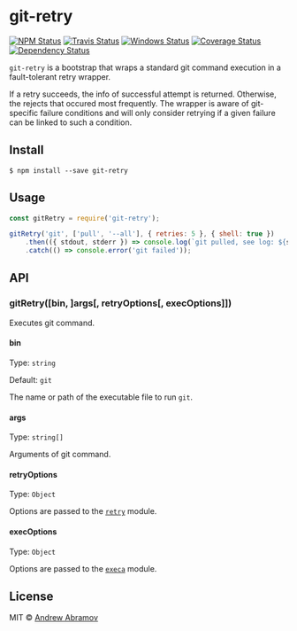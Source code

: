 git-retry
=========

[![NPM Status][npm-img]][npm]
[![Travis Status][test-img]][travis]
[![Windows Status][appveyor-img]][appveyor]
[![Coverage Status][coverage-img]][coveralls]
[![Dependency Status][david-img]][david]

[npm]:          https://www.npmjs.org/package/git-retry
[npm-img]:      https://img.shields.io/npm/v/git-retry.svg

[travis]:       https://travis-ci.org/blond/git-retry
[test-img]:     https://img.shields.io/travis/blond/git-retry/master.svg?label=tests

[appveyor]:     https://ci.appveyor.com/project/blond/git-retry
[appveyor-img]: https://img.shields.io/appveyor/ci/blond/git-retry/master.svg?label=windows

[coveralls]:    https://coveralls.io/r/blond/git-retry
[coverage-img]: https://img.shields.io/coveralls/blond/git-retry/master.svg

[david]:        https://david-dm.org/blond/git-retry
[david-img]:    https://img.shields.io/david/blond/git-retry/master.svg


`git-retry` is a bootstrap that wraps a standard git command execution in a fault-tolerant retry wrapper. 

If a retry succeeds, the info of successful attempt is returned. Otherwise, the rejects that occured most frequently. The wrapper is aware of git-specific failure conditions and will only consider retrying if a given failure can be linked to such a condition.

Install
-------

```
$ npm install --save git-retry
```

Usage
-----

```js
const gitRetry = require('git-retry');

gitRetry('git', ['pull', '--all'], { retries: 5 }, { shell: true })
    .then(({ stdout, stderr }) => console.log(`git pulled, see log: ${stdout}`))
    .catch(() => console.error('git failed'));
```

API
---

### gitRetry([bin, ]args[, retryOptions[, execOptions]])

Executes git command.

#### bin

Type: `string`

Default: `git`

The name or path of the executable file to run `git`.

#### args

Type: `string[]`

Arguments of git command.

#### retryOptions

Type: `Object`

Options are passed to the [`retry`](https://github.com/tim-kos/node-retry#retryoperationoptions) module.

#### execOptions

Type: `Object`

Options are passed to the [`execa`](https://github.com/sindresorhus/execa#options) module.

License
-------

MIT © [Andrew Abramov](https://github.com/blond)

